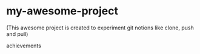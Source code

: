 # my-awesome-project

(This awesome project is created to experiment git notions like clone, push and pull)

achievements